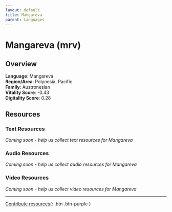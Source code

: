 ```yaml
---
layout: default
title: Mangareva
parent: Languages
---
```


# Mangareva (mrv)

## Overview

**Language**: Mangareva  
**Region/Area**: Polynesia, Pacific  
**Family**: Austronesian  
**Vitality Score**: -0.43  
**Digitality Score**: 0.28  

## Resources

### Text Resources
*Coming soon - help us collect text resources for Mangareva*

### Audio Resources
*Coming soon - help us collect audio resources for Mangareva*

### Video Resources
*Coming soon - help us collect video resources for Mangareva*

---

[Contribute resources](https://fairtrain.github.io/){: .btn .btn-purple }
